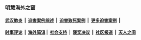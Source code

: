 
### 明慧海外之窗

####  [武汉肺炎](indexes/365.md?t=01060300) &nbsp;|&nbsp;  [迫害案例综述](indexes/328.md?t=01060300) &nbsp;|&nbsp; [迫害致死案例](indexes/277.md?t=01060300)  &nbsp;|&nbsp; [更多迫害案例](indexes/81.md?t=01060300)  &nbsp;|&nbsp; 
####  [时事评论](indexes/251.md?t=01060300) &nbsp;|&nbsp; [海外简讯](indexes/245.md?t=01060300)&nbsp;|&nbsp;  [社会支持](indexes/140.md?t=01060300) &nbsp;|&nbsp; [褒奖决议](indexes/282.md?t=01060300) &nbsp;|&nbsp; [社区报道](indexes/91.md?t=01060300)  &nbsp;|&nbsp; [天人之间](indexes/78.md?t=01060300) 

